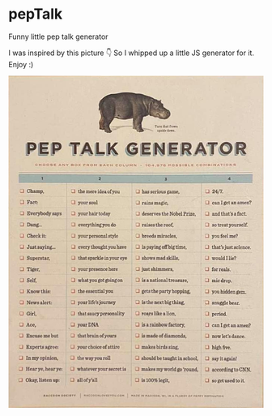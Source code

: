 # pepTalk
Funny little pep talk generator

I was inspired by this picture 👇 So I whipped up a little JS generator for it. Enjoy :) 

![pic](https://github.com/frankTurtle/pepTalk/blob/main/peptalk.png)
